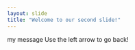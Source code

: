 ```yaml
---
layout: slide
title: "Welcome to our second slide!"
---
```

my message
Use the left arrow to go back!
